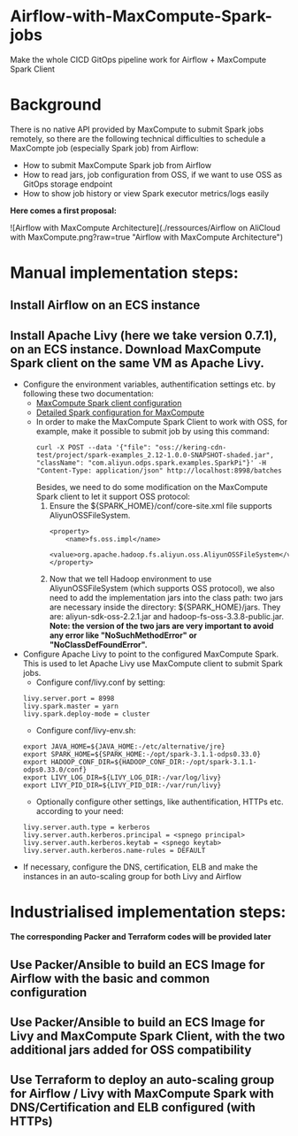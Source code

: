 # Airflow-with-MaxCompute-Spark-jobs
Make the whole CICD GitOps pipeline work for Airflow + MaxCompute Spark Client

# Background
There is no native API provided by MaxCompute to submit Spark jobs remotely, so there are the following technical difficulties to schedule a MaxCompte job (especially Spark job) from Airflow:
* How to submit MaxCompute Spark job from Airflow
* How to read jars, job configuration from OSS, if we want to use OSS as GitOps storage endpoint
* How to show job history or view Spark executor metrics/logs easily

**Here comes a first proposal:**

![Airflow with MaxCompute Architecture](./ressources/Airflow on AliCloud with MaxCompute.png?raw=true "Airflow with MaxCompute Architecture")

# Manual implementation steps:
## Install Airflow on an ECS instance
## Install Apache Livy (here we take version 0.7.1), on an ECS instance. Download MaxCompute Spark client on the same VM as Apache Livy.
* Configure the environment variables, authentification settings etc. by following these two documentation:
  - [MaxCompute Spark client configuration](https://github.com/aliyun/MaxCompute-Spark/wiki/02.-使用Spark客户端提交任务(Yarn-Cluster模式)?spm=a2c63.p38356.0.0.2cbc5b780Fu7sd&file=02.-使用Spark客户端提交任务(Yarn-Cluster模式))
  - [Detailed Spark configuration for MaxCompute](https://github.com/aliyun/MaxCompute-Spark/wiki/03.-Spark配置详解?spm=a2c63.p38356.0.0.2cbca563LWmzCE&file=03.-Spark配置详解)
  - In order to make the MaxCompute Spark Client to work with OSS, for example, make it possible to submit job by using this command:
    ```
    curl -X POST --data '{"file": "oss://kering-cdn-test/project/spark-examples_2.12-1.0.0-SNAPSHOT-shaded.jar", "className": "com.aliyun.odps.spark.examples.SparkPi"}' -H "Content-Type: application/json" http://localhost:8998/batches
    ```
    Besides, we need to do some modification on the MaxCompute Spark client to let it support OSS protocol:
    1. Ensure the ${SPARK_HOME}/conf/core-site.xml file supports AliyunOSSFileSystem.
       ```
       <property>
           <name>fs.oss.impl</name>
           <value>org.apache.hadoop.fs.aliyun.oss.AliyunOSSFileSystem</value>
       </property>
       ```
    2. Now that we tell Hadoop environment to use AliyunOSSFileSystem (which supports OSS protocol), we also need to add the implementation jars into the class path:  two jars are necessary inside the directory: ${SPARK_HOME}/jars. They are: aliyun-sdk-oss-2.2.1.jar and hadoop-fs-oss-3.3.8-public.jar.
    **Note: the version of the two jars are very important to avoid any error like "NoSuchMethodError" or "NoClassDefFoundError".**
* Configure Apache Livy to point to the configured MaxCompute Spark. This is used to let Apache Livy use MaxCompute client to submit Spark jobs.
  - Configure conf/livy.conf by setting:
  ```
  livy.server.port = 8998
  livy.spark.master = yarn
  livy.spark.deploy-mode = cluster
  ```
  - Configure conf/livy-env.sh:
  ```
  export JAVA_HOME=${JAVA_HOME:-/etc/alternative/jre}
  export SPARK_HOME=${SPARK_HOME:-/opt/spark-3.1.1-odps0.33.0}
  export HADOOP_CONF_DIR=${HADOOP_CONF_DIR:-/opt/spark-3.1.1-odps0.33.0/conf}
  export LIVY_LOG_DIR=${LIVY_LOG_DIR:-/var/log/livy}
  export LIVY_PID_DIR=${LIVY_PID_DIR:-/var/run/livy}
  ```
  - Optionally configure other settings, like authentification, HTTPs etc. according to your need:
  ```
  livy.server.auth.type = kerberos
  livy.server.auth.kerberos.principal = <spnego principal>
  livy.server.auth.kerberos.keytab = <spnego keytab>
  livy.server.auth.kerberos.name-rules = DEFAULT
  ```
* If necessary, configure the DNS, certification, ELB and make the instances in an auto-scaling group for both Livy and Airflow

# Industrialised implementation steps:
 **The corresponding Packer and Terraform codes will be provided later**
## Use Packer/Ansible to build an ECS Image for Airflow with the basic and common configuration
## Use Packer/Ansible to build an ECS Image for Livy and MaxCompute Spark Client, with the two additional jars added for OSS compatibility
## Use Terraform to deploy an auto-scaling group for Airflow / Livy with MaxCompute Spark with DNS/Certification and ELB configured (with HTTPs)